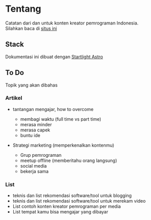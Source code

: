 # Tentang

Catatan dari dan untuk konten kreator pemrograman Indonesia.  
Silahkan baca di [situs ini](https://cara.sko.dev)

## Stack
Dokumentasi ini dibuat dengan [Startlight Astro](https://starlight.astro.build/)

## To Do
Topik yang akan dibahas


### Artikel

- tantangan mengajar, how to overcome
    - membagi waktu (full time vs part time)
    - merasa minder
    - merasa capek
    - buntu ide

- Strategi marketing (memperkenalkan kontenmu)
    - Grup pemrograman
    - meetup offline (memberitahu orang langsung)
    - social media
    - bekerja sama

### List
- teknis dan list rekomendasi software/tool untuk blogging
- teknis dan list rekomendasi software/tool untuk merekam video
- List contoh konten kreator pemrograman per media
- List tempat kamu bisa mengajar yang dibayar
